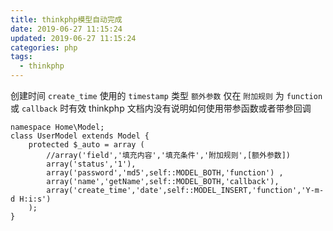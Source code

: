 ```yaml
---
title: thinkphp模型自动完成
date: 2019-06-27 11:15:24
updated: 2019-06-27 11:15:24
categories: php
tags:
  - thinkphp
---
```

创建时间 `create_time` 使用的 `timestamp` 类型 
`额外参数` 仅在 `附加规则` 为 `function` 或 `callback` 时有效
thinkphp 文档内没有说明如何使用带参函数或者带参回调
```
namespace Home\Model;
class UserModel extends Model {
    protected $_auto = array (
        //array('field','填充内容','填充条件','附加规则',[额外参数])
        array('status','1'),
        array('password','md5',self::MODEL_BOTH,'function') ,
        array('name','getName',self::MODEL_BOTH,'callback'),
        array('create_time','date',self::MODEL_INSERT,'function','Y-m-d H:i:s')
    );
}
```

